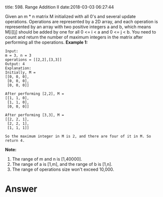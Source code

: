 title: 598. Range Addition II
date:2018-03-03 06:27:44

Given an m * n matrix M initialized with all 0's and several update operations.
Operations are represented by a 2D array, and each operation is represented by an array with two positive integers a and b, which means M[i][j] should be added by one for all 0 <= i < a and 0 <= j < b.
You need to count and return the number of maximum integers in the matrix after performing all the operations.
**Example 1:**
```
Input: 
m = 3, n = 3
operations = [[2,2],[3,3]]
Output: 4
Explanation: 
Initially, M = 
[[0, 0, 0],
 [0, 0, 0],
 [0, 0, 0]]

After performing [2,2], M = 
[[1, 1, 0],
 [1, 1, 0],
 [0, 0, 0]]

After performing [3,3], M = 
[[2, 2, 1],
 [2, 2, 1],
 [1, 1, 1]]

So the maximum integer in M is 2, and there are four of it in M. So return 4.
```
**Note:**
1. The range of m and n is [1,40000].
2. The range of a is [1,m], and the range of b is [1,n].
3. The range of operations size won't exceed 10,000.

# Answer
```python

```